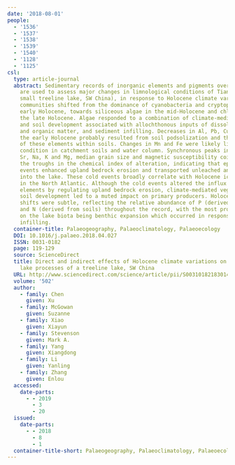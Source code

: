 ```yaml
---
date: '2018-08-01'
people:
  - '1536'
  - '1537'
  - '1538'
  - '1539'
  - '1540'
  - '1128'
  - '1125'
csl:
  type: article-journal
  abstract: Sedimentary records of inorganic elements and pigments over the last 12,000 years
    are used to assess major changes in limnological conditions of Tiancai Lake (a
    small treeline lake, SW China), in response to Holocene climate variations. Algal
    communities shifted from the dominance of cyanobacteria and cryptophytes in the
    early Holocene, towards siliceous algae in the mid-Holocene and chlorophytes in
    the late Holocene. Algae responded to a combination of climate-mediated vegetation
    and soil development associated with allochthonous inputs of dissolved nutrients
    and organic matter, and sediment infilling. Decreases in Al, Pb, Cu and Zn from
    the early Holocene probably resulted from soil podsolization and the sequestration
    of these elements within soils. Changes in Mn and Fe were likely linked to redox
    condition in catchment soils and water column. Synchronous peaks in Ti, Ba, Ca,
    Sr, Na, K and Mg, median grain size and magnetic susceptibility coincided with
    the troughs in the chemical index of alteration, indicating that episodic cold
    events enhanced upland bedrock erosion and transported unleached and coarse detritus
    into the lake. These cold events broadly correlate with Holocene ice-rafting events
    in the North Atlantic. Although the cold events altered the influx of minerogenic
    elements by regulating upland bedrock erosion, climate-mediated vegetation and
    soil development led to a muted impact on primary producers. Holocene algal community
    shifts were subtle, reflecting the relative abundance of P (derived from weathering)
    and N (derived from soils) throughout the record, with the most pronounced effects
    on the lake biota being benthic expansion which occurred in response to sediment
    infilling.
  container-title: Palaeogeography, Palaeoclimatology, Palaeoecology
  DOI: 10.1016/j.palaeo.2018.04.027
  ISSN: 0031-0182
  page: 119-129
  source: ScienceDirect
  title: Direct and indirect effects of Holocene climate variations on catchment and
    lake processes of a treeline lake, SW China
  URL: http://www.sciencedirect.com/science/article/pii/S0031018218301421
  volume: '502'
  author:
    - family: Chen
      given: Xu
    - family: McGowan
      given: Suzanne
    - family: Xiao
      given: Xiayun
    - family: Stevenson
      given: Mark A.
    - family: Yang
      given: Xiangdong
    - family: Li
      given: Yanling
    - family: Zhang
      given: Enlou
  accessed:
    date-parts:
      - - 2019
        - 3
        - 20
  issued:
    date-parts:
      - - 2018
        - 8
        - 1
  container-title-short: Palaeogeography, Palaeoclimatology, Palaeoecology
---
```

